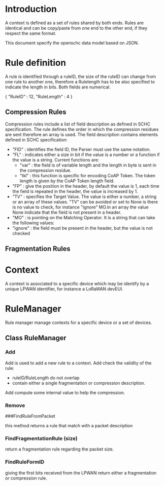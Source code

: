 # Introduction

A context is defined as a set of rules shared by both ends. Rules are identical and can be
copy/paste from one end to the other end, if they respect the same format.

This document specify the openschc data model based on JSON. 

# Rule definition

A rule is identified through a ruleID, the size of the ruleID can change from one rule to
another one, therefore a Rulelength has to be also specified to indicate the length in bits.
Both fields are numerical.


 {
 	"RuleID" : 12,
 	"RuleLength" : 4
 }
 
 ## Compression Rules
 
Compression rules include a list of field description as defined in SCHC specification. 
The rule defines the order in which the compression residues are sent therefore an array is used.
The field description contains elements defined in SCHC specification:
* "FID" : identifies the field ID, the Parser must use the same notation.
* "FL"  : indicates either a size in bit if the value is a number or a function if the 
value is a string. Current functions are:
  * "var" : the field is of variable length and the length in byte is sent in the compression residue.
  * "tkl" : this function is specific for encoding CoAP Token. The token length is given by the CoAP Token length field.
* "FP" : give the position in the header, by default the value is 1, each time the field is repeated in the header, the value is increased by 1. 
* "TV" : specifies the Target Value. The value is either a number, a string or an array of these values. "TV" can be avoided or set to None is there is no value to check, for instance "ignore" MO.In an array the value None indicate that 
the field is not present in a header.  
* "MO" : is pointing on the Matching Operator. It is a string that can take the following values:
 * "ignore" : the field must be present in the header, but the value is not checked 
  
     
 
 
 ## Fragmentation Rules
 
 
 # Context
 
 A context is associated to a specific device which may be identify by a unique LPWAN 
 identifier, for instance a LoRaWAN devEUI.
 

 # RuleManager 
 
 Rule manager manage contexts for a specific device or a set of devices. 
 
 
 ## Class RuleManager
 
 
 
### Add 
 
 Add is used to add a new rule to a context. Add check the validity of the rule:
 * ruleID/RuleLength do not overlap
 * contain either a single fragmentation or compression description. 
 
 Add compute some internal value to help the compression. 
 
 
### Remove
 
 
###FindRuleFromPacket

 this method returns a rule that match with a packet description
 
### FindFragmentationRule (size)

 return a fragmentation rule regarding the packet size.
 
 
### FindRuleFormID

giving the first bits received from the LPWAN return either a fragmentation or compression rule.
